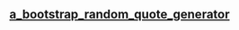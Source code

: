 ## [a_bootstrap_random_quote_generator](https://rahulkashetti.github.io/a_bootstrap_random_quote_generator/)
